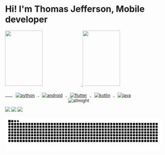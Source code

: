 # Hi! I'm Thomas Jefferson, Mobile developer

<div>
  <a href= https://github.com/Tommy-jeff>
  <img  height="180em" width= "49%" src="https://github-readme-stats.vercel.app/api?username=tommy-jeff&theme=tokyonight&show_icons=true&include_all_commits=true$count_private=true"/>
  <img  height="180em" width= "49%" src="https://github-readme-stats.vercel.app/api/top-langs/?username=tommy-jeff&layout=compact&theme=tokyonight"/>
</div>
  
<div style="display: inline_block"><br>
  &nbsp;&nbsp;&nbsp;&nbsp;&nbsp;&nbsp;<img align="center" alt="python" width="50" heigth="50" hspace="10" src="https://cdn.jsdelivr.net/gh/devicons/devicon@latest/icons/python/python-original.svg">
  <img align="center" alt="android" width="50" heigth="50" hspace="10" src="https://cdn.jsdelivr.net/gh/devicons/devicon@latest/icons/android/android-plain.svg">
  <img align="center" alt="flutter" width="50" heigth="50" hspace="10" src="https://cdn.jsdelivr.net/gh/devicons/devicon@latest/icons/flutter/flutter-plain.svg">
  <img align="center" alt="kotlin" width="50" heigth="50" hspace="10" src="https://cdn.jsdelivr.net/gh/devicons/devicon@latest/icons/kotlin/kotlin-original.svg">
  <img align="center" alt="java" width="50" heigth="50" hspace="10" src="https://cdn.jsdelivr.net/gh/devicons/devicon@latest/icons/java/java-original.svg">
<!--   <img align="right" alt="tailung" width="300" heigth="300" src="https://media1.tenor.com/m/mIZVHmSFE2EAAAAC/waiting-tai-lung.gif"> -->
  <img align="right" alt="allmight" width="300" heigth="300" src="https://media1.tenor.com/m/xajUr6OCTGMAAAAd/all-might-one-for-all.gif">
</div>
    
  ##
<div>
  <a href="https://www.linkedin.com/in/thomas-jefferson-110767269/" target="_blank"><img src="https://img.shields.io/badge/LinkedIn-0077B5?style=for-the-badge&logo=linkedin&logoColor=white" target="_blank"></a>
  <a href="https://www.instagram.com/thomas_jeffersson_/" target="_blank"><img src="https://img.shields.io/badge/Instagram-E4405F?style=for-the-badge&logo=instagram&logoColor=white" target="_blank"></a>
  <a href="mailto:thomasjefferson.dev@gmail.com"><img src="https://img.shields.io/badge/Gmail-D14836?style=for-the-badge&logo=gmail&logoColor=white" target="_blank"></a>

  ![Animação da Cobrinha - Dark](https://github.com/Tommy-jeff/Tommy-jeff/blob/output/github-snake-dark.svg)
  <!-- 
  ![Animação da Cobrinha em GIF](https://github.com/Tommy-jeff/Tommy-jeff/blob/output/ocean.gif)
  ![Animação da Cobrinha - Light](https://github.com/Tommy-jeff/Tommy-jeff/blob/output/github-snake.svg)
  -->
 
</div>

